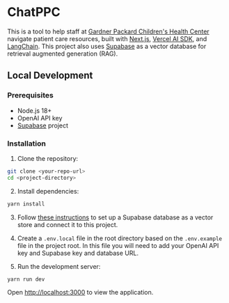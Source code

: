 # ChatPPC

This is a tool to help staff at [Gardner Packard Children's Health Center](https://med.stanford.edu/ppc.html) navigate patient care resources, built with [Next.js](https://nextjs.org/), [Vercel AI SDK](https://sdk.vercel.ai/), and [LangChain](https://js.langchain.com/). This project also uses [Supabase](https://supabase.com/) as a vector database for retrieval augmented generation (RAG).

## Local Development

### Prerequisites

- Node.js 18+ 
- OpenAI API key
- [Supabase](https://supabase.com/) project

### Installation

1. Clone the repository:
```bash
git clone <your-repo-url>
cd <project-directory>
```

2. Install dependencies:
```bash
yarn install
```

3. Follow [these instructions](https://js.langchain.com/docs/integrations/vectorstores/supabase/) to set up a Supabase database as a vector store and connect it to this project.

3. Create a `.env.local` file in the root directory based on the `.env.example` file in the project root. In this file you will need to add your OpenAI API key and Supabase key and database URL.
   
4. Run the development server:
```bash
yarn run dev
```

Open [http://localhost:3000](http://localhost:3000) to view the application.